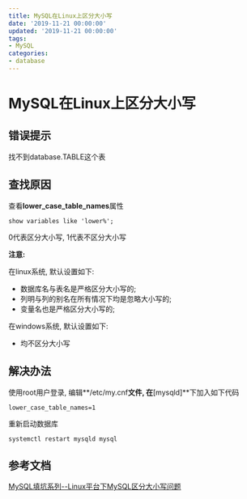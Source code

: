 ```yaml
---
title: MySQL在Linux上区分大小写
date: '2019-11-21 00:00:00'
updated: '2019-11-21 00:00:00'
tags:
- MySQL
categories:
- database
---
```


# MySQL在Linux上区分大小写

## 错误提示

找不到database.TABLE这个表

## 查找原因

查看**lower_case_table_names**属性

```mysql
show variables like 'lower%';
```

0代表区分大小写, 1代表不区分大小写

**注意:**

在linux系统, 默认设置如下:

- 数据库名与表名是严格区分大小写的;
- 列明与列的别名在所有情况下均是忽略大小写的;
- 变量名也是严格区分大小写的;

在windows系统, 默认设置如下:

- 均不区分大小写

## 解决办法

使用root用户登录, 编辑**/etc/my.cnf**文件, 在**[mysqld]**下加入如下代码

```
lower_case_table_names=1
```

重新启动数据库

```
systemctl restart mysqld mysql
```

## 参考文档

[MySQL填坑系列--Linux平台下MySQL区分大小写问题](https://blog.csdn.net/yuanxiang01/article/details/80813133)
